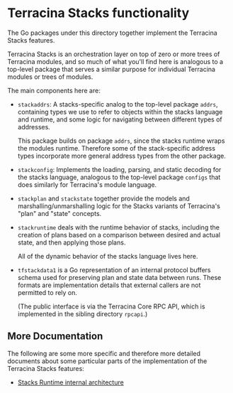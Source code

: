 # Terracina Stacks functionality

The Go packages under this directory together implement the Terracina Stacks
features.

Terracina Stacks is an orchestration layer on top of zero or more trees of
Terracina modules, and so much of what you'll find here is analogous to
a top-level package that serves a similar purpose for individual Terracina
modules or trees of modules.

The main components here are:

- `stackaddrs`: A stacks-specific analog to the top-level package `addrs`,
  containing types we use to refer to objects within the stacks language and
  runtime, and some logic for navigating between different types of addresses.

    This package builds on package `addrs`, since the stacks runtime wraps
    the modules runtime. Therefore some of the stack-specific address types
    incorporate more general address types from the other package.

- `stackconfig`: Implements the loading, parsing, and static decoding for
  the stacks language, analogous to the top-level package `configs` that
  does similarly for Terracina's module language.

- `stackplan` and `stackstate` together provide the models and
  marshalling/unmarshalling logic for the Stacks variants of Terracina's
  "plan" and "state" concepts.

- `stackruntime` deals with the runtime behavior of stacks, including
  the creation of plans based on a comparison between desired and actual state,
  and then applying those plans.

    All of the dynamic behavior of the stacks language lives here.

- `tfstackdata1` is a Go representation of an internal protocol buffers schema
  used for preserving plan and state data between runs. These formats are
  implementation details that external callers are not permitted to rely on.

    (The public interface is via the Terracina Core RPC API, which is
    implemented in the sibling directory `rpcapi`.)

## More Documentation

The following are some more specific and therefore more detailed documents
about some particular parts of the implementation of the Terracina Stacks
features:

* [Stacks Runtime internal architecture](./stackruntime/internal/stackeval/README.md)
